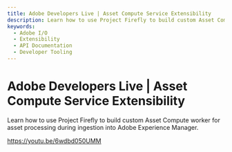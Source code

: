 ```yaml
---
title: Adobe Developers Live | Asset Compute Service Extensibility
description: Learn how to use Project Firefly to build custom Asset Compute worker for asset processing during ingestion into Adobe Experience Manager. 
keywords:
  - Adobe I/O
  - Extensibility
  - API Documentation
  - Developer Tooling  
---
```


# Adobe Developers Live | Asset Compute Service Extensibility

Learn how to use Project Firefly to build custom Asset Compute worker for asset processing during ingestion into Adobe Experience Manager.

<Media slots="video"/>

<https://youtu.be/6wdbd050UMM>
